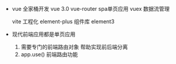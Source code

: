 - vue 全家桶开发
    vue 3.0
    vue-router spa单页应用
    vuex  数据流管理


    vite 工程化
    element-plus 组件库
    element3  

- 现代前端应用都是单页应用
    1. 需要专门的前端路由对象 帮助实现前后端分离
    2. app.use() 前端路由功能